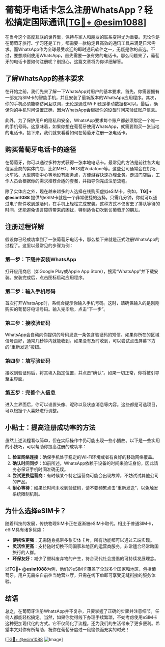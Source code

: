 # 葡萄牙电话卡怎么注册WhatsApp？轻松搞定国际通讯[[TG💪+ @esim1088](https://t.me/s/esim1088)]

在当今这个高度互联的世界里，保持与家人和朋友的联系变得尤为重要。无论你是在葡萄牙旅行、学习还是工作，都需要一款稳定且高效的通讯工具来满足日常需求。而WhatsApp作为全球最受欢迎的即时通讯软件之一，无疑是你的首选。不过，要想顺利使用WhatsApp，首先需要一张有效的电话卡。那么问题来了，葡萄牙的电话卡要如何注册呢？别担心，这篇文章将为你详细解答。

## 了解WhatsApp的基本要求

在开始之前，我们先来了解一下WhatsApp对用户的基本要求。首先，你需要拥有一部支持SIM卡的智能手机，并且安装了最新版本的WhatsApp应用程序。其次，你的手机必须能够访问互联网，无论是通过Wi-Fi还是移动数据都可以。最后，确保你的手机时间设置正确，因为WhatsApp会根据你的设备时间来验证账户信息。

此外，为了保护用户的隐私和安全，WhatsApp要求每个账户都必须绑定一个唯一的手机号码。这意味着，如果你想在葡萄牙使用WhatsApp，就需要购买一张当地的电话卡。接下来，我们就来看看如何在葡萄牙注册一张电话卡。

## 购买葡萄牙电话卡的途径

在葡萄牙，你可以通过多种方式获得一张本地电话卡。最常见的方法是前往各大电信运营商的实体门店，比如MEO、NOS或Vodafone等。这些公司通常会在机场、火车站、大型购物中心等地设有服务点，方便游客快速办理业务。走进门店后，工作人员会根据你的需求推荐合适的套餐，并指导你完成注册流程。

除了实体店之外，现在越来越多的人选择在线购买虚拟eSIM卡。例如，**TG💪+ @esim1088** 提供的eSIM卡就是一个非常便捷的选择。只需几分钟，你就可以通过电子邮件收到激活码，在手机上轻松完成安装。这种方式不仅省去了排队等待的时间，还能避免语言障碍带来的困扰，特别适合初次到访葡萄牙的朋友。

## 注册过程详解

假设你已经成功拿到了一张葡萄牙电话卡，那么接下来就是正式注册WhatsApp的过程了。这里以最常见的步骤为例：

### 第一步：下载并安装WhatsApp

打开应用商店（如Google Play或Apple App Store），搜索“WhatsApp”并下载安装。安装完成后，点击图标启动应用程序。

### 第二步：输入手机号码

首次打开WhatsApp时，系统会提示你输入手机号码。这时，请确保输入的是刚刚购买的葡萄牙电话号码。输入完毕后，点击“下一步”。

### 第三步：接收验证码

WhatsApp会自动向你提供的号码发送一条包含验证码的短信。如果你所在的区域信号良好，通常几秒钟内就能收到。如果没有及时收到，可以尝试点击屏幕下方的“重新发送”按钮。

### 第四步：填写验证码

接收到验证码后，将其填入指定位置，并点击“确认”。如果一切正常，你将被引导至主界面。

### 第五步：完善个人信息

进入主界面后，你可以设置头像、昵称以及状态消息等内容。这些都是可选项目，可以根据个人喜好进行调整。

## 小贴士：提高注册成功率的方法

虽然上述流程看似简单，但在实际操作中仍可能出现一些小插曲。以下是一些实用的小技巧，可以帮助你提高注册的成功率：

1. **检查网络连接**：确保手机处于稳定的Wi-Fi环境或者有良好的移动网络覆盖。
2. **确认时间同步**：如前所述，WhatsApp依赖于设备的时间来验证身份，因此请务必保证手机时间准确无误。
3. **尝试更换运营商**：有时候某个特定运营商可能会出现故障，不妨试试其他公司的产品。
4. **耐心等待**：如果长时间未收到验证码，请不要频繁点击“重新发送”，以免触发系统限制机制。

## 为什么选择eSIM卡？

随着科技的发展，传统物理SIM卡正在逐渐被eSIM卡取代。相比于普通SIM卡，eSIM具有诸多优势：

- **便携性更强**：无需随身携带多张实体卡片，所有功能都可以通过云端实现。
- **灵活性更高**：支持随时切换不同国家和地区的运营商服务，非常适合经常跨国旅行的人群。
- **环保友好**：减少了塑料废弃物的产生，符合现代社会提倡的可持续发展理念。

以**TG💪+ @esim1088**为例，他们的eSIM卡覆盖了全球多个国家和地区，包括葡萄牙。用户无需亲自前往当地营业厅，只需在线下单即可享受无缝衔接的服务体验。

## 结语

总之，在葡萄牙注册WhatsApp并不复杂，只要掌握了正确的步骤并注意细节，任何人都能轻松搞定。当然，如果你觉得线下办理手续繁琐，不妨考虑使用eSIM卡这种更加现代化的方式。它不仅简化了流程，还为我们的生活带来了更多便利。希望本文对你有所帮助，祝你在葡萄牙度过一段愉快而充实的时光！

[[TG💪+ @esim1088](https://t.me/s/esim1088) ![Image](https://i.postimg.cc/4NQfJmqS/Snipaste-2025-05-13-00-14-12.png)]